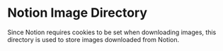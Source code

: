 # Notion Image Directory

Since Notion requires cookies to be set when downloading images, this directory is used to store images downloaded from Notion.
